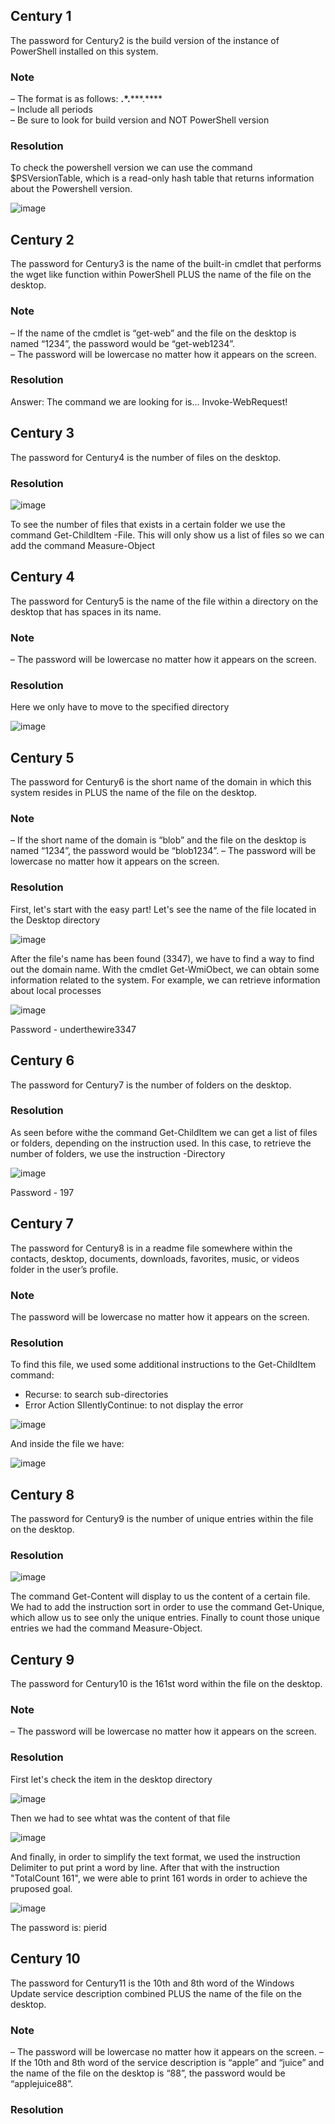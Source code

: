 ## Century 1

The password for Century2 is the build version of the instance of PowerShell installed on this system.

### Note
– The format is as follows: **.*.*****.**** <br>
– Include all periods <br>
– Be sure to look for build version and NOT PowerShell version <br>

### Resolution

To check the powershell version we can use the command $PSVersionTable, which is a read-only hash table that returns information about the Powershell version.

![image](https://user-images.githubusercontent.com/25660910/118482263-64966300-b70c-11eb-91d0-9229af05883e.png)


## Century 2

The password for Century3 is the name of the built-in cmdlet that performs the wget like function within PowerShell PLUS the name of the file on the desktop.

### Note
– If the name of the cmdlet is “get-web” and the file on the desktop is named “1234”, the password would be “get-web1234”. <br>
– The password will be lowercase no matter how it appears on the screen. <br>

### Resolution

Answer: The command we are looking for is... Invoke-WebRequest!


## Century 3

The password for Century4 is the number of files on the desktop.

### Resolution

![image](https://user-images.githubusercontent.com/25660910/118484058-b4762980-b70e-11eb-9664-51de48ab7ca3.png)

To see the number of files that exists in a certain folder we use the command Get-ChildItem -File. This will only show us a list of files so we can add the command Measure-Object

## Century 4

The password for Century5 is the name of the file within a directory on the desktop that has spaces in its name.

### Note
– The password will be lowercase no matter how it appears on the screen. <br>

### Resolution

Here we only have to move to the specified directory

![image](https://user-images.githubusercontent.com/25660910/118484887-a5dc4200-b70f-11eb-9e59-fa37126130b0.png)


## Century 5

The password for Century6 is the short name of the domain in which this system resides in PLUS the name of the file on the desktop.

### Note
– If the short name of the domain is “blob” and the file on the desktop is named “1234”, the password would be “blob1234”.
– The password will be lowercase no matter how it appears on the screen. <br>

### Resolution

First, let's start with the easy part! Let's see the name of the file located in the Desktop directory

![image](https://user-images.githubusercontent.com/25660910/118491093-8bf22d80-b716-11eb-8923-c7dc6aa05845.png)

After the file's name has been found (3347), we have to find a way to find out the domain name. With the cmdlet Get-WmiObect, we can obtain some information related to the system. For example, we can retrieve information about local processes

![image](https://user-images.githubusercontent.com/25660910/118492692-2c951d00-b718-11eb-9ce1-835c17d3301c.png)

Password - underthewire3347

## Century 6

The password for Century7 is the number of folders on the desktop.	

### Resolution

As seen before withe the command Get-ChildItem we can get a list of files or folders, depending on the instruction used. In this case, to retrieve the number of folders, we use the instruction -Directory

![image](https://user-images.githubusercontent.com/25660910/118494770-68c97d00-b71a-11eb-9cb4-9ed63330075a.png)

Password - 197

## Century 7

The password for Century8 is in a readme file somewhere within the contacts, desktop, documents, downloads, favorites, music, or videos folder in the user’s profile.

### Note

The password will be lowercase no matter how it appears on the screen. <br>

### Resolution

To find this file, we used some additional instructions to the Get-ChildItem command:
- Recurse: to search sub-directories
- Error Action SIlentlyContinue: to not display the error

![image](https://user-images.githubusercontent.com/25660910/118496784-5b14f700-b71c-11eb-9ea1-754eb8ca0655.png)

And inside the file we have:

![image](https://user-images.githubusercontent.com/25660910/118499382-c8c22280-b71e-11eb-83e7-b8964a8990fc.png)


## Century 8

The password for Century9 is the number of unique entries within the file on the desktop.

### Resolution

![image](https://user-images.githubusercontent.com/25660910/118500477-b85e7780-b71f-11eb-9679-1a8dfed7ed4b.png)

The command Get-Content will display to us the content of a certain file. We had to add the instruction sort in order to use the command Get-Unique, which allow us to see only the unique entries. Finally to count those unique entries we had the command Measure-Object.


## Century 9

The password for Century10 is the 161st word within the file on the desktop.

### Note

– The password will be lowercase no matter how it appears on the screen. <br>

### Resolution

First let's check the item in the desktop directory

![image](https://user-images.githubusercontent.com/25660910/118500820-06737b00-b720-11eb-8eb0-3af828004ae1.png)

Then we had to see whtat was the content of that file

![image](https://user-images.githubusercontent.com/25660910/118501301-78e45b00-b720-11eb-8126-5233f745d337.png)

And finally, in order to simplify the text format, we used the instruction Delimiter to put print a word by line. After that with the instruction "TotalCount 161", we were able to print 161 words in order to achieve the pruposed goal.

![image](https://user-images.githubusercontent.com/25660910/118501810-0162fb80-b721-11eb-8614-0ec27e0ed5b9.png)

The password is: pierid

## Century 10

The password for Century11 is the 10th and 8th word of the Windows Update service description combined PLUS the name of the file on the desktop.

### Note

– The password will be lowercase no matter how it appears on the screen.
– If the 10th and 8th word of the service description is “apple” and “juice” and the name of the file on the desktop is “88”, the password would be “applejuice88”. <br>

### Resolution
